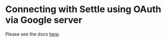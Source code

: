 # Connecting with Settle using OAuth via Google server

Please see the docs [here](https://settleapi.github.io/settle-oauth-gcp/).
